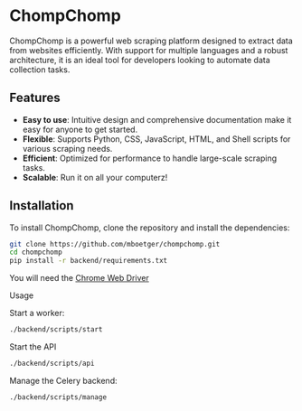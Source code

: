 # ChompChomp

ChompChomp is a powerful web scraping platform designed to extract data from websites efficiently. With support for multiple languages and a robust architecture, it is an ideal tool for developers looking to automate data collection tasks.

## Features

- **Easy to use**: Intuitive design and comprehensive documentation make it easy for anyone to get started.
- **Flexible**: Supports Python, CSS, JavaScript, HTML, and Shell scripts for various scraping needs.
- **Efficient**: Optimized for performance to handle large-scale scraping tasks.
- **Scalable**: Run it on all your computerz!

## Installation

To install ChompChomp, clone the repository and install the dependencies:

```bash
git clone https://github.com/mboetger/chompchomp.git
cd chompchomp
pip install -r backend/requirements.txt
```

You will need the [Chrome Web Driver](https://developer.chrome.com/docs/chromedriver/get-started)

Usage

Start a worker:
```bash
./backend/scripts/start
```

Start the API
```bash
./backend/scripts/api
```

Manage the Celery backend:
```bash
./backend/scripts/manage
```
